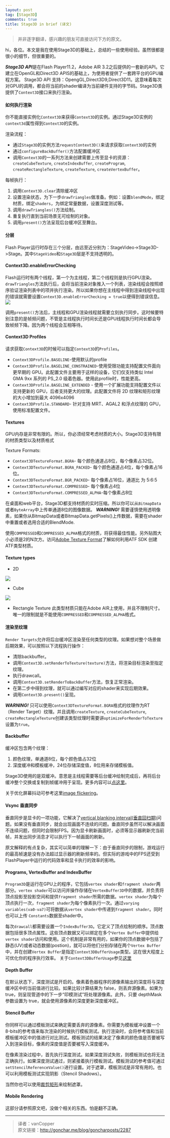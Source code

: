 ```yaml
---
layout: post
tag: [Stage3D]
comments: true
title: Stage3D in brief (译文)
---
```

> 并非逐字翻译，感兴趣的朋友可直接访问下方的原文。

hi，各位。本文是我在使用Stage3D的基础上，总结的一些使用经验。虽然很都是很小的细节，但很重要的。

***Stage3D API***是在Flash Player11.2，Adobe AIR 3.2之后提供的一套新的API。它建立在OpenGL和Direct3D APIS的基础上，为使用者提供了一套跨平台的GPU编程方案。
Stage3D API 支持：OpengGL,Direct3D9,Direct3D11。这意味着每次对GPU的调用，都会将当前的shader编译为当前硬件支持的字节码。Stage3D类提供了`Context3D`接口来执行渲染。

#### 如何执行渲染

你不能直接实例化`Context3D`来获得`Context3D`的实例。通过Stage3D实例的`context3d`属性得到`Context3D`的实例。

渲染流程：

* 通过`Stage3D`的实例方法`requestContext3D()`来请求获取`Context3D`的实例
* 通过`configureBackBuffer()`方法配置缓冲区
* 调用`Context3D`的一系列方法来创建需要上传至显卡的资源：`createCubeTexture`, `createIndexBuffer`, `createProgram`, `createRectangleTexture`, `createTexture`, `createVertexBuffer`。

每帧执行：
1. 调用`Context3D.clear`清除缓冲区
2. 设置渲染状态，为下一步`drawTriangles`做准备。例如：设置`blendMode`，绑定材质，绑定`shaders`，为绑定常量数据，设置深度测试等。
3. 调用`drawTriangles()`方法绘制。
4. 重复执行直到当前场景无可绘制的对象。
5. 调用`present()`方法呈现后台缓冲区至舞台。

#### 分层
Flash Player运行时存在三个分层，由远至近分别为：StageVideo->Stage3D->Stage。其中`StageVideo`和`Stage3D`层是不支持透明的。

#### Context3D.enableErrorChecking
Flash运行时有两个线程，第一个为主线程，第二个线程则是执行GPU渲染。`drawTriangles`方法执行后，会将当前渲染对象推入一个列表，渲染线程会按照顺序验证渲染列表中的项并执行渲染。所以如果你想在主线程中得到渲染线程中出现的错误就需要设置`Context3D.enableErrorChecking = true`以便得到错误信息。  
![](../images/multi.png)

调用`present()`方法后，主线程和GPU渲染线程就需要立刻执行同步。这时候要特别注意的是帧频问题，不管是主线程执行时间长还是GPU线程执行时间长都会导致帧频下降。因为两个线程会互相等待。

#### Context3D Profiles
请求获取`Context3D`的时候可以指定`Context3D`的`Profiles`。
* `Context3DProfile.BASELINE`-使用默认的profile
* `Context3DProfile.BASELINE_CONSTRAINED`-使用受限功能支持配置文件面向更早期的 GPU。此配置文件主要用于这样的设备，它们仅支持类似 Intel GMA 9xx 系列的 PS_2.0 级着色器。使用此profile时，性能更高。
* `Context3DProfile.BASELINE_EXTENDED` - 使用一个扩展功能支持配置文件以支持更新的 GPU，后者支持更大的纹理。此配置文件将 2D 纹理和矩形纹理的大小增加到最大 4096x4096
* `Context3DProfile.STANDARD`- 针对支持 MRT、AGAL2 和浮点纹理的 GPU，使用标准配置文件。

#### Textures
GPU内存是非常有限的。所以，你必须经常考虑材质的大小。Stage3D支持有限的材质类型以及材质格式

Texture Formats:
* `Context3DTextureFormat.BGRA`- 每个颜色通道占8位，每个像素占32位。
* `Context3DTextureFormat.BGRA_PACKED`- 每个颜色通道占4位，每个像素占16位。
* `Context3DTextureFormat.BGR_PACKED`- 每个像素占16位，通道比 为 5:6:5
* `Context3DTextureFormat.COMPRESSED`- 每个像素占4位
* `Context3DTextureFormat.COMPRESSED_ALPHA`-每个像素占8位

在桌面和web平台，Stage3D都支持材质的实时压缩。所以你可以从`BitmapData`或者`ByteArray`中上传单通道8位的图像数据。
***WARNING!*** 需要谨慎使用透明像素，如果你从BitmapData或者BitmapData.getPixels()上传数据，需要在shader中重置或者选用合适的BlendMode.

使用`COMPRESSED`和`COMPRESSED_ALPHA`格式的材质，将获得最佳性能。另外贴图大小必须是2的N次方。访问[Adobe Texture Format](http://www.adobe.com/devnet/flashruntimes/articles/atf-users-guide.html)了解如何利用ATF SDK 创建 ATF类型材质。

#### Texture types
* 2D

![](../images/texture2d.png)

* Cube

![](../images/texture3d.png)

* Rectangle Texture
此类型材质只能在Adobe AIR上使用，并且不限制尺寸。唯一的限制就是不能使用`COMPRESSED`和`COMPRESSED_ALPHA`格式。

#### 渲染至纹理
`Render Targets`允许将后台缓冲区渲染至任何类型的纹理。如果想对整个场景做后期效果，可以按照以下流程执行操作：

* 清除backbuffer。
* 调用`Context3D.setRenderToTexture(texture)`方法，将渲染目标渲染至指定纹理。
* 执行drawcall。
* 调用`Context3D.setRenderToBackBuffer`方法，恢复正常渲染。
* 在第二步中得到纹理，就可以通过编写对应的shader来实现后期效果。
* 调用`Context3D.present()`呈现。

***WARNING!*** 只可以使用`Context3DTextureFormat.BGRA`格式的纹理作为RT（Render Target）纹理。并且调用`createTexture`, `createCubeTexture`, `createRectangleTexture`创建该类型纹理时需要讲`optimizeForRenderToTexture`设置为`true`。

#### Backbuffer

缓冲区包含两个纹理：
1. 颜色纹理，单通道8位，每个颜色值占32位
2. 深度缓冲和模板缓冲，24位存储深度值，8位用来存储模板值。

Stage3D使用的是双缓冲。意思是主线程需要等后台缓冲绘制完成后，再将后台缓冲整个交换或复制到帧缓冲用于呈现。更多内容可以[点这里](http://en.wikipedia.org/wiki/Multiple_buffering)。

关于优化屏幕抖动可参考这里[image flickering](http://en.wikipedia.org/wiki/Flicker_(screen))。

#### Vsync 垂直同步
垂直同步是显卡的一项功能，它解决了[vertical blanking interval(垂直回扫期)](http://en.wikipedia.org/wiki/Vertical_blanking_interval)问题。如果没有垂直同步，就会出现画面不连续的问题。垂直同步虽然可以解决画面不连续问题，但同时会限制FPS。因为显卡刷新画面时，必须等显示器刷新完当前帧，并发出同步消息才可以执行下一帧画面的刷新。

原文解释的有点复杂，其实可以简单的理解一下：由于垂直同步的限制，游戏运行的最高帧速是没有办法超过显示器的刷新频率的。但实际的游戏中的FPS还受到FlashPlayer中运行的代码效率和显卡执行的效率的影响。

#### Programs, VertexBuffer and IndexBuffer
`Program3D`是运行在GPU上的程序，它包括`vertex shader`和`fragment shader`两部分。`vertex shader`可以访问并操作存储在`VertexBuffer3D`中的数据，并负责将顶点投影至投影空间和提供`fragment shader`所需的数据。`vertex shader`为每个顶点执行一次，`fragment shader`为每个像素执行一次。通过`varying variables(va0-va7)`可将数据从`vertex shader`中传递到`fragment shader`。同时也可以上传 `Constants`数据至shader中。

每次`drawcall`都需要设置一个`IndexBuffer3D`。它定义了顶点绘制的顺序。顶点数据包括很多顶点属性。这些顶点数据又可以绑定在多个`Vertex Buffer`中提供给`vertex shader`访问和使用。这个机制是非常有用的，如果你的顶点数据中包括了静态(UV)或者动态数据(postion)，就可以将他们分别存储在两个`Vertex Buffer`中，并在创建`Vertex Buffer`是指定`Context3DBufferUsage`类型。这在很大程度上可优化你的程序执行效率。 关于`Context3DBufferUsage`参见[这里](http://help.adobe.com/zh_CN/FlashPlatform/reference/actionscript/3/flash/display3D/Context3DBufferUsage.html)

#### Depth Buffer
在默认状态下，深度测试是开启的。像素着色器程序的源像素输出的深度将与深度缓冲区中的当前值进行比较。如果比较计算结果为 false，则丢弃源像素。如果为 true，则呈现管道中的下一步“印模测试”将处理源像素。此外，只要 depthMask 参数设置为 true，就会使用源像素的深度更新深度缓冲区。

#### Stencil Buffer

你同样可以通过模板测试来确定需要丢弃的源像素。你需要为模板缓冲设置一个8-bits的参考值来每次渲染的时候执行模板测试。执行渲染时，会将参考值和当前模板缓冲区中的值进行对比测试。模板测试的结果决定了像素的颜色值是否要被写入到渲染目标，像素的深度值是否要被写入深度缓冲。

在像素渲染过程中，首先执行深度测试。如果深度测试失败，则模板测试也将无法正确执行。如果深度测试通过，则紧接着执行模板测试。模板测试的参考值可通过`setStencilReferenceValue()`进行设置。对于遮罩，模板测试是非常有用的。也可以利用模板测试实现阴影（Stencil Shadows）。

当然你也可以使用[裁剪矩形](http://help.adobe.com/zh_CN/FlashPlatform/reference/actionscript/3/flash/display3D/Context3D.html#setScissorRectangle())来绘制遮罩。

#### Mobile Rendering
这部分请参照原文吧，没做个相关的东西。怕是翻不正确。

***

> 译者：vanCopper  
> 原文链接：http://gonchar.me/blog/goncharposts/2287
